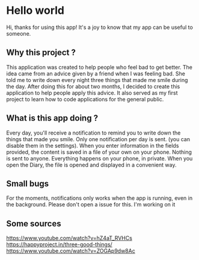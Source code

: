 # Hello world

Hi, thanks for using this app! It's a joy to know that my app can be useful to someone.

## Why this project ?

This application was created to help people who feel bad to get better. The idea came from an advice given by a friend when I was
feeling bad. She told me to write down every night three things that made me smile during the day. After doing this for about two
months, I decided to create this application to help people apply this advice. It also served as my first project to learn how to code 
applications for the general public.

## What is this app doing ?

Every day, you'll receive a notification to remind you to write down the things that made you smile. Only one notification per day is 
sent. (you can disable them in the settings). When you enter information in the fields provided, the content is saved in a file of your 
own on your phone. Nothing is sent to anyone. Everything happens on your phone, in private. When you open the Diary, the file is opened
 and displayed in a convenient way. 

## Small bugs
For the moments, notifications only works when the app is running, even in the background. Please don't open a issue for this. I'm working on it

 ## Some sources
 https://www.youtube.com/watch?v=hZ4aT_RVHCs
 https://happyproject.in/three-good-things/
 https://www.youtube.com/watch?v=ZOGAp9dw8Ac